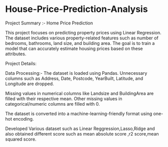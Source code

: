 # House-Price-Prediction-Analysis

Project Summary :- Home Price Prediction

This project focuses on predicting property prices using Linear Regression. The dataset includes various property-related features such as number of bedrooms, bathrooms, land size, and building area. The goal is to train a model that can accurately estimate housing prices based on these attributes.

Project Details:

Data Processing:- The dataset is loaded using Pandas. Unnecessary columns such as Address, Date, Postcode, YearBuilt, Latitude, and Longitude are dropped. 

Missing values in numerical columns like Landsize and BuildingArea are filled with their respective mean. Other missing values in categorical/numeric columns are filled with 0. 

The dataset is converted into a machine-learning-friendly format using one-hot encoding.

Developed Various dataset such as Linear Reggression,Lasso,Ridge and also obtained different score such as mean absolute score ,r2 score,mean squared score.
